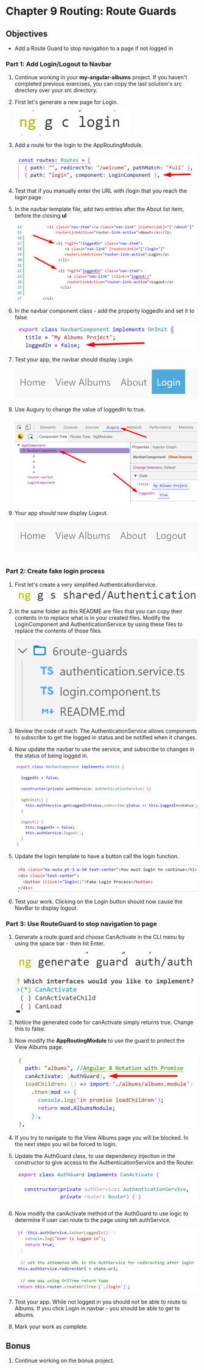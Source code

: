 # Chapter 9 Routing: Route Guards

## Objectives

- Add a Route Guard to stop navigation to a page if not logged in

### **Part 1: Add Login/Logout to Navbar**

1. Continue working in your **my-angular-albums** project. If you haven't completed previous exercises, you can copy the last solution's src directory over your src directory.

1. First let's generate a new page for Login.
   
    ![](../screenshots/6-ng-g-c-login.png)
   
1. Add a route for the login to the AppRoutingModule.

    ![](../screenshots/6-add-login-route.png)

1. Test that if you manually enter the URL with /login that you reach the login page.

1. In the navbar template file, add two entries after the About list item, before the closing **ul**

    ![](../screenshots/6-add-login-logout-navbar.png)

1. In the navbar component class - add the property loggedIn and set it to false.

    ![](../screenshots/6-add-loggedIn.png)
   
2. Test your app, the navbar should display Login.

    ![](../screenshots/6-display-login.png)

3. Use Augury to change the value of loggedIn to true. 

    ![](../screenshots/6-change-loggedIn-augury.png)

1. Your app should now display Logout.

    ![](../screenshots/6-display-logout.png)

 
### **Part 2: Create fake login process**

1. First let's create a very simplified AuthenticationService. 
    ![](../screenshots/6-ng-g-s-authentication.png)
   
  
2. In the same folder as this README are files that you can copy their contents in to replace what is in your created files. Modify the LoginComponent and AuthenticationService by using these files to replace the contents of those files.

    ![](../screenshots/6-copy-authentication-file.png)

1. Review the code of each. The AuthenticationService allows components to subscribe to get the logged in status and be notified when it changes.
   

1. Now update the navbar to use the service, and subscribe to changes in the status of being logged in.

    ![](../screenshots/6-navbar-use-of-service.png)

1. Update the login template to have a button call the login function. 

    ![](../screenshots/6-fake-login-template.png)


1. Test your work. Clicking on the Login button should now cause the NavBar to display logout.

### **Part 3: Use RouteGuard to stop navigation to page**

1. Generate a route guard and choose CanActivate in the CLI menu by using the space bar - then hit Enter.

    ![](../screenshots/6-ng-g-guard-auth.png)

    ![](../screenshots/6-cli-canactivate.png)

1. Notice the generated code for canActivate simply returns true. Change this to false.
   
1. Now modify the **AppRoutingModule** to use the guard to protect the View Albums page. 

    ![](../screenshots/6-auth-guard-albums.png)

2. If you try to navigate to the View Albums page you will be blocked. In the next steps you wil be forced to login.
   
3. Update the AuthGuard class, to use dependency injection in the constructor to give access to the AuthenticationService and the Router.

    ![](../screenshots/6-dependency-inject.png)

4. Now modify the canActivate method of the AuthGuard to use logic to determine if user can route to the page using teh authService.
   
    ![](../screenshots/6-add-logic-auth-guard.png)

5. Test your app. While not logged in you should not be able to route to Albums. If you click Login in navbar - you should be able to get to albums. 
   
6.  Mark your work as complete.

## Bonus

1. Continue working on the bonus project.